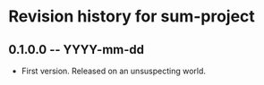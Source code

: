 # Revision history for sum-project

## 0.1.0.0 -- YYYY-mm-dd

* First version. Released on an unsuspecting world.

